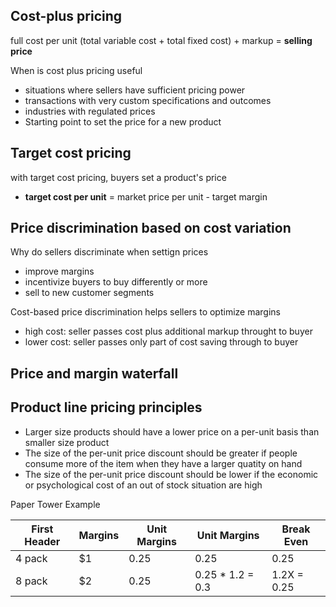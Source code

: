 ## Cost-plus pricing
full cost per unit (total variable cost + total fixed cost) + markup = **selling price**

When is cost plus pricing useful
- situations where sellers have sufficient pricing power
- transactions with very custom specifications and outcomes
- industries with regulated prices
- Starting point to set the price for a new product

## Target cost  pricing
with target cost pricing, buyers set a product's price
- **target cost per unit** = market price per unit - target margin

## Price discrimination based on cost variation
Why do sellers discriminate when settign prices
- improve margins
- incentivize buyers to buy differently or more
- sell to new customer segments

Cost-based price discrimination helps sellers to optimize margins
- high cost: seller passes cost plus additional markup throught to buyer
- lower cost: seller passes only part of cost saving through to buyer

## Price and margin waterfall

## Product line pricing principles
- Larger size products should have a lower price on a per-unit basis than smaller size product 
- The size of the per-unit price discount should be greater if people consume more of the item when they have a larger quatity on hand
- The size of the per-unit price discount should be lower if the economic or psychological cost of an out of stock situation are high

Paper Tower Example

| First Header  | Margins | Unit Margins | Unit Margins | Break Even | 
| ------------- | ------------- | ------------- | ------------- | ------------- |
| 4 pack  | $1  | 0.25 | 0.25 | 0.25 | 
| 8 pack  | $2  | 0.25 | 0.25 * 1.2 = 0.3 | 1.2X = 0.25 |


